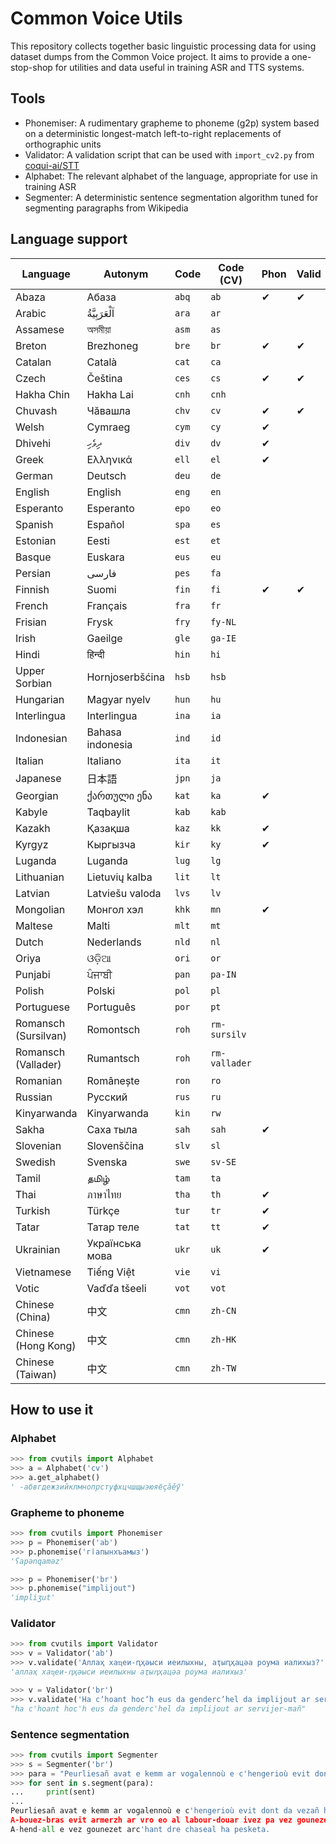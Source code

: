 # Common Voice Utils 

This repository collects together basic linguistic processing data for using dataset
dumps from the Common Voice project. It aims to provide a one-stop-shop for 
utilities and data useful in training ASR and TTS systems.

## Tools

* Phonemiser: A rudimentary grapheme to phoneme (g2p) system based on a deterministic longest-match left-to-right replacements of orthographic units
* Validator: A validation script that can be used with `import_cv2.py` from [coqui-ai/STT](https://github.com/coqui-ai/STT/)
* Alphabet: The relevant alphabet of the language, appropriate for use in training ASR
* Segmenter: A deterministic sentence segmentation algorithm tuned for segmenting paragraphs from Wikipedia

## Language support 

| Language | Autonym   | Code | Code (CV) | Phon | Valid | Alphabet | Segment |
|--------------------- |---------- |----- |------- |----------- |----------|---------- |------------|
| Abaza                | Абаза     |`abq` | `ab`   | ✔          | ✔         | ✔        |           |
| Arabic               | اَلْعَرَبِيَّةُ     |`ara` | `ar`   |            |           |          |            |
| Assamese             |  অসমীয়া    |`asm` | `as`   |            |           |          |            |
| Breton               | Brezhoneg |`bre` | `br`   | ✔          | ✔         | ✔        |      ✔     |
| Catalan              | Català     |`cat` | `ca`   |            |           |      ✔    |            |
| Czech                | Čeština     |`ces` | `cs`   |    ✔        |    ✔        |  ✔        |            |
| Hakha Chin           | Hakha Lai |`cnh` | `cnh`   |            |           |     ✔      |            |
| Chuvash              | Чӑвашла |`chv` | `cv`   | ✔          | ✔         | ✔        |      ✔     |
| Welsh                | Cymraeg     |`cym` | `cy`   |       ✔      |           |     ✔      |            |
| Dhivehi              | ދިވެހި         |`div` | `dv`   | ✔          |        |      |         |
| Greek                | Ελληνικά |`ell` | `el`   | ✔          |        |  ✔      |         |
| German               | Deutsch     |`deu` | `de`   |            |           |          |            |
| English              | English     |`eng` | `en`   |            |           |    ✔       |            |
| Esperanto            | Esperanto     |`epo` | `eo`   |            |           |   ✔       |            |
| Spanish              | Español   |`spa` | `es`   |            |           |       ✔   |            |
| Estonian             | Eesti     |`est`    | `et`   |            |           |   ✔       |            |
| Basque               | Euskara   |`eus` | `eu`   |            |           |    ✔      |            |
| Persian              | فارسی          |`pes` | `fa`   |            |           |          |            |
| Finnish              | Suomi     |`fin` | `fi`   | ✔           |   ✔        |   ✔       |            |
| French               | Français     |`fra` | `fr`   |            |           |          |            |
| Frisian              | Frysk     |`fry` | `fy-NL`   |            |           |          |            |
| Irish                | Gaeilge     |`gle` | `ga-IE`   |            |           |    ✔      |            |
| Hindi                | हिन्दी      |`hin` | `hi`   |            |           |          |            |
| Upper Sorbian        | Hornjoserbšćina     |`hsb` | `hsb`   |            |           |       ✔   |            |
| Hungarian            | Magyar nyelv     |`hun` | `hu`   |            |           |     ✔     |            |
| Interlingua          | Interlingua     |`ina` | `ia`   |            |           |          |            |
| Indonesian           | Bahasa indonesia     |`ind` | `id`   |            |           |     ✔     |            |
| Italian              | Italiano     |`ita` | `it`   |            |           |          |            |
| Japanese             | 日本語     |`jpn` | `ja`   |            |           |          |            |
| Georgian             |  ქართული ენა    |`kat` | `ka`   |    ✔          |           | ✔         |            |
| Kabyle               | Taqbaylit     |`kab` | `kab`   |            |           |          |            |
| Kazakh               | Қазақша     |`kaz` | `kk`   |   ✔          |           |          |            |
| Kyrgyz               | Кыргызча     |`kir` | `ky`   |    ✔         |           |  ✔        |            |
| Luganda              | Luganda     |`lug` | `lg`   |            |           |       ✔       |            |
| Lithuanian           | Lietuvių kalba     |`lit` | `lt`   |            |           |  ✔          |            |
| Latvian              | Latviešu valoda    |`lvs` | `lv`   |            |           |     ✔       |            |
| Mongolian            | Монгол хэл |`khk` | `mn`   | ✔          |        |      |     ✔      |
| Maltese              | Malti     |`mlt` | `mt`   |            |           |      ✔      |            |
| Dutch                | Nederlands     |`nld` | `nl`   |            |           |          |            |
| Oriya                | ଓଡ଼ିଆ     |`ori` | `or`   |            |           |          |            |
| Punjabi              | ਪੰਜਾਬੀ     |`pan` | `pa-IN`   |            |           |          |            |
| Polish               | Polski     |`pol` | `pl`   |            |           |     ✔     |            |
| Portuguese           | Português     |`por` | `pt`   |            |           |     ✔     |            |
| Romansch (Sursilvan) | Romontsch     |`roh` | `rm-sursilv`   |            |           |  ✔        |            |
| Romansch (Vallader)  | Rumantsch     |`roh` | `rm-vallader`   |            |           |   ✔       |            |
| Romanian             | Românește     |`ron` | `ro`   |            |           |          |  ✔          |
| Russian              | Русский     |`rus` | `ru`   |            |           |     ✔     |            |
| Kinyarwanda          | Kinyarwanda     |`kin` | `rw`   |            |           |          |            |
| Sakha                | Саха тыла  |`sah` | `sah`   | ✔          |        |      |         |
| Slovenian            | Slovenščina     |`slv` | `sl`   |            |           |    ✔      |            |
| Swedish              | Svenska      |`swe` | `sv-SE`   |            |           |     ✔     |            |
| Tamil                | தமிழ்    |`tam` | `ta`   |            |           |          |            |
| Thai                 | ภาษาไทย     |`tha` | `th`   |    ✔        |           |     ✔     |            |
| Turkish              | Türkçe |`tur` | `tr`   |   ✔         |           |          |            |
| Tatar                | Татар теле |`tat` | `tt`   | ✔          |        |  ✔     |         |
| Ukrainian            |  Українська мова    |`ukr` | `uk`   |   ✔         |           |          |            |
| Vietnamese           | Tiếng Việt     |`vie` | `vi`   |            |           |    ✔      |            |
| Votic                | Vaďďa tšeeli    |`vot` | `vot`   |            |           |   ✔       |            |
| Chinese (China)      | 中文     |`cmn` | `zh-CN`   |            |           |          |            |
| Chinese (Hong Kong)  | 中文     |`cmn` | `zh-HK`   |            |           |          |            |
| Chinese (Taiwan)     | 中文     |`cmn` | `zh-TW`   |            |           |          |            |

## How to use it

### Alphabet

```python
>>> from cvutils import Alphabet
>>> a = Alphabet('cv')
>>> a.get_alphabet()
' -абвгдежзийклмнопрстуфхцчшщыэюяёҫӑӗӳ'
```

### Grapheme to phoneme

```python
>>> from cvutils import Phonemiser
>>> p = Phonemiser('ab')
>>> p.phonemise('гӏапынхъамыз')
'ʕapənqaməz'

>>> p = Phonemiser('br')
>>> p.phonemise("implijout")
'impliʒut'
```

### Validator

```python
>>> from cvutils import Validator
>>> v = Validator('ab')
>>> v.validate('Аллаҳ хаҵеи-ԥҳәыси иеилыхны, аҭыԥҳацәа роума иалихыз?')
'аллаҳ хаҵеи-ԥҳәыси иеилыхны аҭыԥҳацәа роума иалихыз'

>>> v = Validator('br')
>>> v.validate('Ha cʼhoant hocʼh eus da gendercʼhel da implijout ar servijer-mañ ?')
"ha c'hoant hoc'h eus da genderc'hel da implijout ar servijer-mañ"
```

### Sentence segmentation

```python
>>> from cvutils import Segmenter 
>>> s = Segmenter('br')
>>> para = "Peurliesañ avat e kemm ar vogalennoù e c'hengerioù evit dont da vezañ heñvel ouzh ar vogalennoù en nominativ (d.l.e. ar stumm-meneg), da skouer e hungareg: Aour, tungsten, zink, uraniom, h.a., a vez kavet e kondon Bouryatia. A-bouez-bras evit armerzh ar vro eo al labour-douar ivez pa vez gounezet gwinizh ha legumaj dreist-holl. A-hend-all e vez gounezet arc'hant dre chaseal ha pesketa."
>>> for sent in s.segment(para):
...     print(sent)
... 
Peurliesañ avat e kemm ar vogalennoù e c'hengerioù evit dont da vezañ heñvel ouzh ar vogalennoù en nominativ (d.l.e. ar stumm-meneg), da skouer e hungareg: Aour, tungsten, zink, uraniom, h.a., a vez kavet e kondon Bouryatia.
A-bouez-bras evit armerzh ar vro eo al labour-douar ivez pa vez gounezet gwinizh ha legumaj dreist-holl.
A-hend-all e vez gounezet arc'hant dre chaseal ha pesketa.
```

